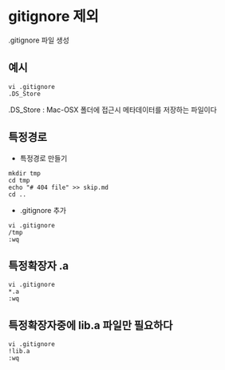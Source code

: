 # gitignore 제외 
.gitignore 파일 생성

## 예시
```
vi .gitignore
.DS_Store
```
.DS_Store : Mac-OSX 폴더에 접근시 메타데이터를 저장하는 파일이다

## 특정경로 
- 특정경로 만들기

```
mkdir tmp
cd tmp
echo "# 404 file" >> skip.md
cd ..
```

- .gitignore 추가

```
vi .gitignore
/tmp
:wq
```

## 특정확장자 .a
```
vi .gitignore
*.a
:wq
```


## 특정확장자중에 lib.a 파일만 필요하다
```
vi .gitignore
!lib.a
:wq
```
